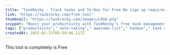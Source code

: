 ```yaml
---
title: "TaskRocky - Track tasks and To-Dos for Free No sign up required"
link: "https://taskrocky.com/free-tool"
thumbnail: "https://taskrocky.com/images/LOGO.png"
snippet: "Boost your productivity with TaskRocky’s free task management tool. Create and track tasks effortlessly with a simple Kanban board no sign-up required."
tags: ["productivity"," note-taking"," awesome-list"," kanban"," task management"]
createdAt: 2025-02-13T05:59:46.117Z
---
```

This tool is completely is Free
